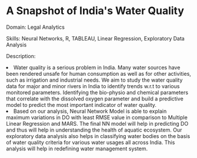 # A Snapshot of India's Water Quality
<p>Domain: Legal Analytics</p>
<p>Skills: Neural Networks, R, TABLEAU, Linear Regression, Exploratory Data Analysis</p>
<p>Description: <li>Water quality is a serious problem in India. Many water sources have been rendered unsafe for human consumption as well as for other activities, such as irrigation and industrial needs. We aim to study the water quality data for major and minor rivers in India to identify trends w.r.t to various monitored parameters. Identifying the bio-physio and chemical parameters that correlate with the dissolved oxygen parameter and build a predictive model to predict the most important indicator of water quality.</li>
<li>Based on our analysis, Neural Network Model is able to explain maximum variations in DO with least RMSE value in comparison to Multiple Linear Regression and MARS. The final NN model will help in predicting DO and thus will help in understanding the health of aquatic ecosystem. Our exploratory data analysis also helps in classifying water bodies on the basis of water quality criteria for various water usages all across India. This analysis will help in redefining water management system.</li></p>
